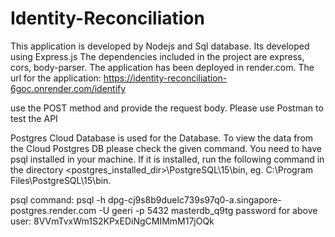 # Identity-Reconciliation



This application is developed by Nodejs and Sql database.
Its developed using Express.js
The dependencies included in the project are express, cors, body-parser.
The application has been deployed in render.com.
The url for the application:
https://identity-reconciliation-6goc.onrender.com/identify

use the POST method and provide the request body. Please use Postman to test the API

Postgres Cloud Database is used for the Database. To view the data from the Cloud Postgres DB please check the given command. You need to have psql installed in your machine. If it is installed, run the following command in the directory <postgres_installed_dir>\PostgreSQL\15\bin, eg. C:\Program Files\PostgreSQL\15\bin. 

psql command: psql -h dpg-cj9s8b9duelc739s97q0-a.singapore-postgres.render.com  -U geeri  -p 5432 masterdb_q9tg
password for above user: 8VVmTvxWm1S2KPxEDiNgCMIMmM17jOQk

